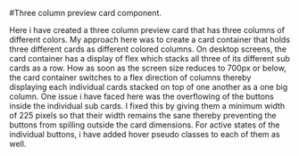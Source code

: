 #Three column preview card component.

Here i have created a three column preview card that has three columns of different colors. My approach here was to create a card container that holds three different cards as different colored columns. On desktop screens, the card container has a display of flex which stacks all three of its different sub cards as a row. How as soon as the screen size reduces to 700px or below, the card container switches to a flex direction of columns thereby displaying each individual cards stacked on top of one another as a one big column. One issue i have faced here was the overflowing of the buttons inside the individual sub cards. I fixed this by giving them a minimum width of 225 pixels so that their width remains the sane thereby preventing the buttons from spilling outside the card dimensions. For active states of the individual buttons, i have added hover pseudo classes to each of them as well. 
